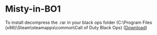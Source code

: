 # Misty-in-BO1
To install decompress the .rar in your black ops folder 
(C:\Program Files (x86)\Steam\steamapps\common\Call of Duty Black Ops)
([Download]([https://github.com/Fraagaa/Misty-in-BO1/releases/download/MistyBO1-V1.1/MistyBO1.rar))

